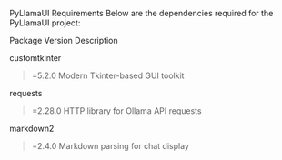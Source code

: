 PyLlamaUI Requirements
Below are the dependencies required for the PyLlamaUI project:



Package
Version
Description



customtkinter
>=5.2.0
Modern Tkinter-based GUI toolkit


requests
>=2.28.0
HTTP library for Ollama API requests


markdown2
>=2.4.0
Markdown parsing for chat display


